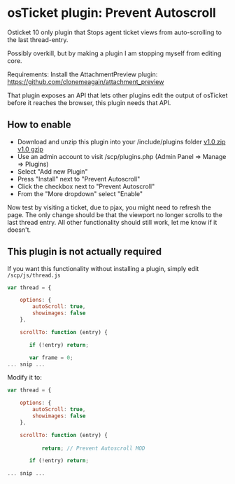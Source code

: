 # osTicket plugin: Prevent Autoscroll

Osticket 10 only plugin that Stops agent ticket views from auto-scrolling to the last thread-entry. 

Possibly overkill, but by making a plugin I am stopping myself from editing core.

Requirements: Install the AttachmentPreview plugin: https://github.com/clonemeagain/attachment_preview

That plugin exposes an API that lets other plugins edit the output of osTicket before it reaches the browser, this plugin needs that API.


## How to enable

* Download and unzip this plugin into your /include/plugins folder [v1.0 zip](https://github.com/clonemeagain/osticket-plugin-preventautoscroll/archive/v1.0.zip) [v1.0 gzip](https://github.com/clonemeagain/osticket-plugin-preventautoscroll/archive/v1.0.tar.gz)
* Use an admin account to visit /scp/plugins.php (Admin Panel => Manage => Plugins)
* Select "Add new Plugin"
* Press "Install" next to "Prevent Autoscroll" 
* Click the checkbox next to "Prevent Autoscroll" 
* From the "More dropdown" select "Enable"

Now test by visiting a ticket, due to pjax, you might need to refresh the page. The only change should be that the viewport no longer scrolls to the last thread entry. All other functionality should still work, let me know if it doesn't.


## This plugin is not actually required

If you want this functionality without installing a plugin, simply edit ```/scp/js/thread.js``` 

```javascript
var thread = {

    options: {
        autoScroll: true,
        showimages: false
    },

    scrollTo: function (entry) {

       if (!entry) return;

       var frame = 0;
... snip ...
```

Modify it to:

```javascript
var thread = {

    options: {
        autoScroll: true,
        showimages: false
    },

    scrollTo: function (entry) {
    
    	   return; // Prevent Autoscroll MOD

       if (!entry) return;

... snip ...
```